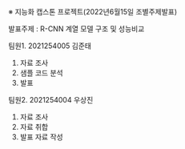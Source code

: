 ※ 지능화 캡스톤 프로젝트(2022년6월15일 조별주제발표)

 발표주제 : R-CNN 계열 모델 구조 및 성능비교
 
 팀원1. 2021254005 김준태
  1) 자료 조사
  2) 샘플 코드 분석
  3) 발표
  
 팀원2. 2021254004 우상진
  1) 자료 조사
  2) 자료 취합
  3) 발표 자료 작성
